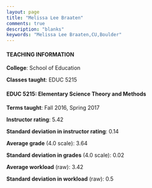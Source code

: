 ```yaml
---
layout: page
title: "Melissa Lee Braaten" 
comments: true
description: "blanks"
keywords: "Melissa Lee Braaten,CU,Boulder"
---
```

<head>
<script src="https://ajax.googleapis.com/ajax/libs/jquery/2.1.3/jquery.min.js"></script>
<script src="https://dl.dropboxusercontent.com/s/pc42nxpaw1ea4o9/highcharts.js?dl=0"></script>
<!-- <script src="../assets/js/highcharts.js"></script> -->
<style type="text/css">@font-face {
	font-family: "Bebas Neue";
	src: url(https://www.filehosting.org/file/details/544349/BebasNeue Regular.otf) format("opentype");
	}
	h1.Bebas { 
		font-family: "Bebas Neue", Verdana, Tahoma;
	}
</style>
</head>
	   
#### TEACHING INFORMATION

**College**: School of Education

**Classes taught**: EDUC 5215

#### EDUC 5215: Elementary Science Theory and Methods

**Terms taught**: Fall 2016, Spring 2017

**Instructor rating**: 5.42

**Standard deviation in instructor rating**: 0.14

**Average grade** (4.0 scale): 3.64

**Standard deviation in grades** (4.0 scale): 0.02

**Average workload** (raw): 3.42

**Standard deviation in workload** (raw): 0.5

